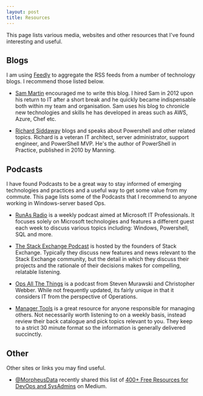 ```yaml
---
layout: post
title: Resources
---
```


This page lists various media, websites and other resources that I've found interesting and useful.

## Blogs

I am using [Feedly](https://feedly.com/) to aggregate the RSS feeds from a number of technology blogs. I recommend those listed below.

- [Sam Martin](http://sammart.in) encouraged me to write this blog. I hired Sam in 2012 upon his return to IT after a short break and he quickly became indispensable both within my team and organisation. Sam uses his blog to chronicle new technologies and skills he has developed in areas such as AWS, Azure, Chef etc.

- [Richard Siddaway](https://richardspowershellblog.wordpress.com/) blogs and speaks about Powershell and other related topics. Richard is a veteran IT architect, server administrator, support engineer, and PowerShell MVP. He's the author of PowerShell in Practice, published in 2010 by Manning.

## Podcasts

I have found Podcasts to be a great way to stay informed of emerging technologies and practices and a useful way to get some value from my commute. This page lists some of the Podcasts that I recommend to anyone working in Windows-server based Ops.

- [RunAs Radio](http://runasradio.com/) is a weekly podcast aimed at Microsoft IT Professionals. It focuses solely on Microsoft technologies and features a different guest each week to discuss various topics including: Windows, Powershell, SQL and more.

- [The Stack Exchange Podcast](https://blog.stackoverflow.com/tags/podcasts/) is hosted by the founders of Stack Exchange. Typically they discuss new features and news relevant to the Stack Exchange community, but the detail in which they discuss their projects and the rationale of their decisions makes for compelling, relatable listening.

- [Ops All The Things](https://opsallthethings.com/) is a podcast from Steven Murawski and Christopher Webber. While not frequently updated, its fairly unique in that it considers IT from the perspective of Operations.

- [Manager Tools](https://www.manager-tools.com/podcasts) is a great resource for anyone responsible for managing others. Not necessarily worth listening to on a weekly basis, instead review their back catalogue and pick topics relevant to you. They keep to a strict 30 minute format so the information is generally delivered succinctly.

## Other

Other sites or links you may find useful.

- [@MorpheusData](https://medium.com/@MorpheusData) recently shared this list of [400+ Free Resources for DevOps and SysAdmins](https://medium.com/@MorpheusData/400-free-resources-for-devops-2e2ecf52e64a#.ujhkxfha5) on Medium.